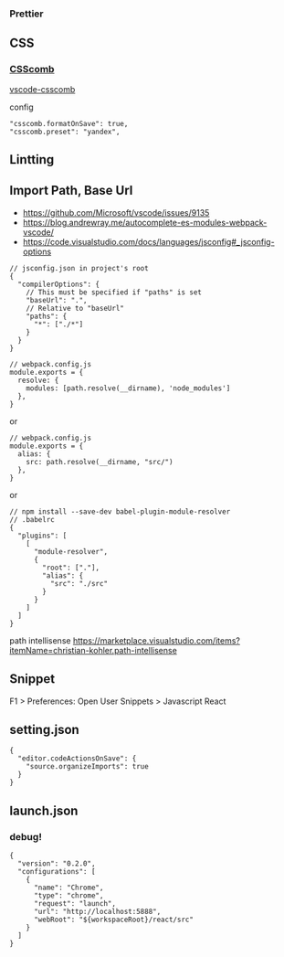 ### Prettier



## CSS 

### [CSScomb](http://csscomb.com/)

[vscode-csscomb](https://github.com/mrmlnc/vscode-csscomb)

config 

```
"csscomb.formatOnSave": true,
"csscomb.preset": "yandex",
```  

## Lintting


## Import Path, Base Url
- https://github.com/Microsoft/vscode/issues/9135
- https://blog.andrewray.me/autocomplete-es-modules-webpack-vscode/
- https://code.visualstudio.com/docs/languages/jsconfig#_jsconfig-options

```
// jsconfig.json in project's root
{
  "compilerOptions": {
    // This must be specified if "paths" is set
    "baseUrl": ".",
    // Relative to "baseUrl"
    "paths": {
      "*": ["./*"]
    }
  }
}
```

```
// webpack.config.js
module.exports = {
  resolve: {
    modules: [path.resolve(__dirname), 'node_modules']
  },
}
```

or

```
// webpack.config.js
module.exports = {
  alias: {
    src: path.resolve(__dirname, "src/")
  },
}
```

or

```
// npm install --save-dev babel-plugin-module-resolver
// .babelrc
{
  "plugins": [
    [
      "module-resolver",
      {
        "root": ["."],
        "alias": {
          "src": "./src"
        }
      }
    ]
  ]
}
```

path intellisense
https://marketplace.visualstudio.com/items?itemName=christian-kohler.path-intellisense


## Snippet

F1 > Preferences: Open User Snippets > Javascript React


## setting.json

```
{
  "editor.codeActionsOnSave": {
    "source.organizeImports": true
  }
}
```

## launch.json

### debug!
```
{
  "version": "0.2.0",
  "configurations": [
    {
      "name": "Chrome",
      "type": "chrome",
      "request": "launch",
      "url": "http://localhost:5888",
      "webRoot": "${workspaceRoot}/react/src"
    }
  ]
}
```
